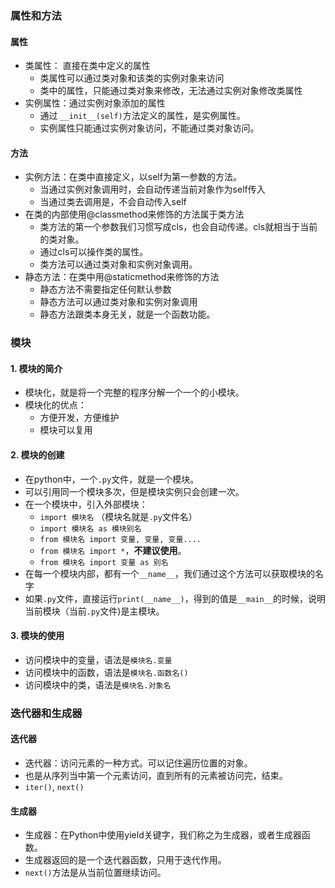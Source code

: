 ### 属性和方法

#### 属性
- 类属性： 直接在类中定义的属性
  - 类属性可以通过类对象和该类的实例对象来访问
  - 类中的属性，只能通过类对象来修改，无法通过实例对象修改类属性
- 实例属性：通过实例对象添加的属性
  - 通过 `__init__(self)`方法定义的属性，是实例属性。
  - 实例属性只能通过实例对象访问，不能通过类对象访问。
  
#### 方法
- 实例方法：在类中直接定义，以self为第一参数的方法。
  - 当通过实例对象调用时，会自动传递当前对象作为self传入
  - 当通过类去调用是，不会自动传入self
- 在类的内部使用@classmethod来修饰的方法属于类方法
  - 类方法的第一个参数我们习惯写成cls，也会自动传递。cls就相当于当前的类对象。
  - 通过cls可以操作类的属性。
  - 类方法可以通过类对象和实例对象调用。  
- 静态方法：在类中用@staticmethod来修饰的方法
  - 静态方法不需要指定任何默认参数
  - 静态方法可以通过类对象和实例对象调用
  - 静态方法跟类本身无关，就是一个函数功能。

### 模块
#### 1. 模块的简介
- 模块化，就是将一个完整的程序分解一个一个的小模块。
- 模块化的优点：
  - 方便开发，方便维护
  - 模块可以复用
  
#### 2. 模块的创建
- 在python中，一个`.py`文件，就是一个模块。
- 可以引用同一个模块多次，但是模块实例只会创建一次。
- 在一个模块中，引入外部模块：
  - `import 模块名` （模块名就是`.py`文件名）
  - `import 模块名 as 模块别名`  
  - `from 模块名 import 变量, 变量, 变量....`
  - `from 模块名 import *`，**不建议使用**。
  - `from 模块名 import 变量 as 别名`
- 在每一个模块内部，都有一个`__name__`，我们通过这个方法可以获取模块的名字
- 如果`.py`文件，直接运行`print(__name__)`，得到的值是`__main__`的时候，说明当前模块（当前`.py`文件)是主模块。

#### 3. 模块的使用
- 访问模块中的变量，语法是`模块名.变量`
- 访问模块中的函数，语法是`模块名.函数名()`
- 访问模块中的类，语法是`模块名.对象名`


### 迭代器和生成器

#### 迭代器
- 迭代器：访问元素的一种方式。可以记住遍历位置的对象。
- 也是从序列当中第一个元素访问，直到所有的元素被访问完，结束。
- `iter()`, `next()`

#### 生成器
- 生成器：在Python中使用yield关键字，我们称之为生成器，或者生成器函数。
- 生成器返回的是一个迭代器函数，只用于迭代作用。
- `next()`方法是从当前位置继续访问。


